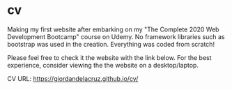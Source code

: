 # cv
Making my first website after embarking on my "The Complete 2020 Web Development  Bootcamp" course on Udemy.
No framework libraries such as bootstrap was used in the creation. Everything was coded from scratch!
 
Please feel free to check it the website with the link below. For the best experience, consider viewing the 
the website on a desktop/laptop.

CV URL: https://giordandelacruz.github.io/cv/
